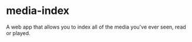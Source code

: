 # media-index
A web app that allows you to index all of the media you've ever seen, read or played.
